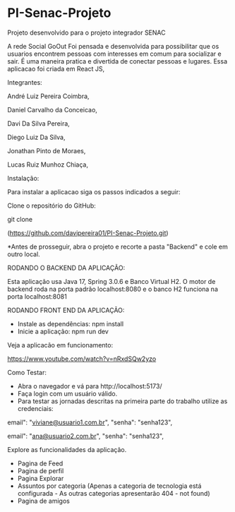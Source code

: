 # PI-Senac-Projeto
Projeto desenvolvido para o projeto integrador SENAC


A rede Social GoOut Foi pensada e desenvolvida para possibilitar que os usuarios encontrem pessoas com interesses em comum para socializar e sair.
É uma maneira pratica e divertida de conectar pessoas e lugares.
Essa aplicacao foi criada em React JS, 

Integrantes:

André Luiz Pereira Coimbra,

Daniel Carvalho da Conceicao,

Davi Da Silva Pereira,

Diego Luiz Da Silva,

Jonathan Pinto de Moraes,

Lucas Ruiz Munhoz Chiaça,

Instalação:

Para instalar a aplicacao siga os passos indicados a seguir:

Clone o repositório do GitHub: 

git clone 

(https://github.com/davipereira01/PI-Senac-Projeto.git)

*Antes de prosseguir, abra o projeto e recorte a pasta "Backend" e cole em outro local. 

RODANDO O BACKEND DA APLICAÇÃO:

Esta aplicação usa Java 17, Spring 3.0.6 e Banco Virtual H2. 
O motor de backend roda na porta padrão localhost:8080 e o banco H2 funciona na porta localhost:8081 

RODANDO FRONT END DA APLICAÇÃO:

 - Instale as dependências: npm install
 - Inicie a aplicação: npm run dev


Veja a aplicacão em funcionamento:

https://www.youtube.com/watch?v=nRxdSQw2yzo



Como Testar:

- Abra o navegador e vá para http://localhost:5173/
- Faça login com um usuário válido.
- Para testar as jornadas descritas na primeira parte do trabalho utilize as credenciais:

email": "viviane@usuario1.com.br",
"senha": "senha123",


email": "ana@usuario2.com.br",
"senha": "senha123",




Explore as funcionalidades da aplicação.

- Pagina de Feed
- Pagina de perfil
- Pagina Explorar
- Assuntos por categoria
(Apenas a categoria de tecnologia está configurada - As outras categorias apresentarão 404 - not found)
- Pagina de amigos



